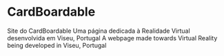 # CardBoardable
Site do CardBoardable
Uma página dedicada à Realidade Virtual desenvolvida em Viseu, Portugal
A webpage made towards Virtual Reality being developed in Viseu, Portugal

